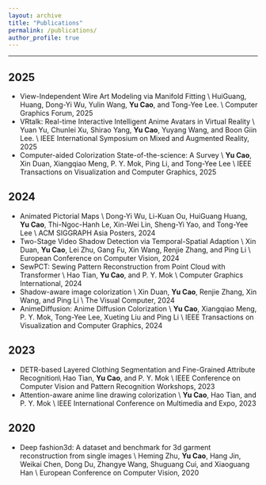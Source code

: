 ```yaml
---
layout: archive
title: "Publications"
permalink: /publications/
author_profile: true
---
```


---
## 2025
- View-Independent Wire Art Modeling via Manifold Fitting \\
HuiGuang, Huang, Dong-Yi Wu, Yulin Wang, **Yu Cao**, and Tong-Yee Lee. \\
Computer Graphics Forum, 2025
- VRtalk: Real-time Interactive Intelligent Anime Avatars in Virtual Reality \\
Yuan Yu, Chunlei Xu, Shirao Yang, **Yu Cao**, Yuyang Wang, and Boon Giin Lee. \\
IEEE International Symposium on Mixed and Augmented Reality, 2025
- Computer-aided Colorization State-of-the-science: A Survey \\
**Yu Cao**, Xin Duan, Xiangqiao Meng, P. Y. Mok, Ping Li, and Tong-Yee Lee \\
IEEE Transactions on Visualization and Computer Graphics, 2025

## 2024
- Animated Pictorial Maps \\
Dong-Yi Wu, Li-Kuan Ou, HuiGuang Huang, **Yu Cao**, Thi-Ngoc-Hanh Le, Xin-Wei Lin, Sheng-Yi Yao, and Tong-Yee Lee \\
ACM SIGGRAPH Asia Posters, 2024
- Two-Stage Video Shadow Detection via Temporal-Spatial Adaption \\
Xin Duan, **Yu Cao**, Lei Zhu, Gang Fu, Xin Wang, Renjie Zhang, and Ping Li \\
European Conference on Computer Vision, 2024
- SewPCT: Sewing Pattern Reconstruction from Point Cloud with Transformer \\
Hao Tian, **Yu Cao**, and P. Y. Mok \\
Computer Graphics International, 2024
- Shadow-aware image colorization \\
Xin Duan, **Yu Cao**, Renjie Zhang, Xin Wang, and Ping Li \\
The Visual Computer, 2024
- AnimeDiffusion: Anime Diffusion Colorization \\
**Yu Cao**, Xiangqiao Meng, P. Y. Mok, Tong-Yee Lee, Xueting Liu and Ping Li \\
IEEE Transactions on Visualization and Computer Graphics, 2024

## 2023
- DETR-based Layered Clothing Segmentation and Fine-Grained Attribute Recognition\\
Hao Tian, **Yu Cao**, and P. Y. Mok \\
IEEE Conference on Computer Vision and Pattern Recognition Workshops, 2023
- Attention-aware anime line drawing colorization \\
**Yu Cao**, Hao Tian, and P. Y. Mok \\
IEEE International Conference on Multimedia and Expo, 2023

## 2020
- Deep fashion3d: A dataset and benchmark for 3d garment reconstruction from single images \\
Heming Zhu, **Yu Cao**, Hang Jin, Weikai Chen, Dong Du, Zhangye Wang, Shuguang Cui, and Xiaoguang Han \\
European Conference on Computer Vision, 2020

